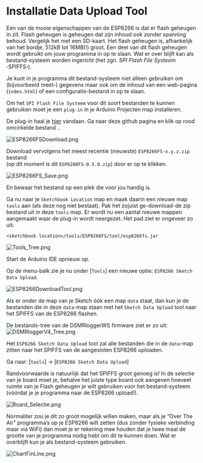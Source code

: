 # Installatie Data Upload Tool

Eén van de mooie eigenschappen van de ESP8266 is dat er flash geheugen in zit. Flash geheugen is geheugen dat zijn inhoud ook zonder spanning behoud. Vergelijk het met een SD-kaart. Het flash geheugen is, afhankelijk van het bordje, 512kB tot 16MB\(!\) groot. Een deel van dit flash geheugen wordt gebruikt om jouw programma in op te slaan. Wat er over blijft kan als bestand-systeem worden ingericht \(het zgn. _SPI Flash File Systeem_ ‑SPIFFS‑\).

Je kunt in je programma dit bestand-systeem niet alleen gebruiken om \(bijvoorbeeld meet-\) gegevens maar ook om de inhoud van een web-pagina \(`index.html`\) of een configuratie-bestand in op te slaan.

Om het `SPI Flash File Systeem` voor dit soort bestanden te kunnen gebruiken moet je een `plug-in` in je Arduino Projecten map installeren.

De plug-in haal je [hier](https://github.com/esp8266/arduino-esp8266fs-plugin/releases/) vandaan. Ga naar deze github pagina en klik op rood omcirkelde bestand ..

![ESP8266FSDownload.png](https://mrwheel.github.io/DSMRloggerWS/img/ESP8266FSDownload.png)

Download vervolgens het meest recentie \(nieuwste\) `ESP8266FS-x.y.z.zip` bestand  
\(op dit moment is dit `ESP6288FS-0.5.0.zip`\) door er op te klikken.

![ESP8266FS\_Save.png](https://mrwheel.github.io/DSMRloggerWS/img/ESP8266FS_Save.png)

En bewaar het bestand op een plek die voor jou handig is.

Ga nu naar je `Sketchbook Location` map en maak daarin een nieuwe map `tools` aan \(als deze nog niet bestaat\). Pak het zojuist ge-download-de zip bestand uit in deze `tools` map. Er wordt nu een aantal nieuwe mappen aangemaakt waar de plug-in wordt neergezet. Het pad ziet er ongeveer zo uit:

`<sketchbook location>/tools/ESP8266FS/tool/esp8266fs.jar`

![Tools\_Tree.png](https://mrwheel.github.io/DSMRloggerWS/img/Tools_Tree.png)

Start de Arduino IDE opnieuw op.

Op de menu-balk zie je nu onder \[`Tools`\] een nieuwe optie: `ESP8266 Sketch Data Upload`.

![ESP8266DownloadTool.png](https://mrwheel.github.io/DSMRloggerWS/img/ESP8266DownloadTool.png)

Als er onder de map van je Sketch óók een map `data` staat, dan kun je de bestanden die in deze `data`-map staan met het `Sketch Data Upload` tool naar het SPIFFS van de ESP8266 flashen.

De bestands-tree van de DSMRloggerWS firmware ziet er zo uit:![DSMRloggerV4\_Tree.png](https://mrwheel.github.io/DSMRloggerWS/img/DSMRloggerV4_Tree.png)

Het `ESP8266 Sketch Data Upload` tool zal alle bestanden die in de `data`-map zitten naar het SPIFFS van de aangesloten ESP8266 uploaden.

Ga naar: \[`tools`\] -&gt; \[`ESP8266 Sketch Data Upload`\]

Randvoorwaarde is natuurlijk dat het SPIFFS groot genoeg is! In de selectie van je board moet je, behalve het juiste type board ook aangeven hoeveel ruimte van je Flash geheugen je wilt gebruiken voor het bestand-systeem \(vóórdat je je programma naar de ESP8266 upload!\).

![Board\_Selectie.png](https://mrwheel.github.io/DSMRloggerWS/img/Board_Selectie.png)

Normaliter zou je dit zo groot mogelijk willen maken, maar als je “Over The Air” programma’s op je ESP8266 wilt zetten \(dus zonder fysieke verbinding maar via WiFi\) dan moet je er rekening mee houden dat je twee maal de grootte van je programma nodig hebt om dit te kunnen doen. Wat er overblijft kun je als bestand-systeem gebruiken.

![ChartFinLine.png](https://mrwheel.github.io/DSMRloggerWS/img/ChartFinLine.png)

